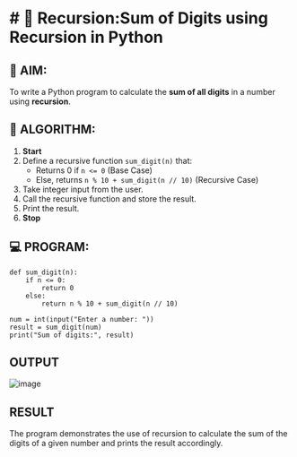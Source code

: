 # # 🔁 Recursion:Sum of Digits using Recursion in Python

## 🎯 AIM:
To write a Python program to calculate the **sum of all digits** in a number using **recursion**.

## 🧠 ALGORITHM:

1. **Start**
2. Define a recursive function `sum_digit(n)` that:
   - Returns 0 if `n <= 0` (Base Case)
   - Else, returns `n % 10 + sum_digit(n // 10)` (Recursive Case)
3. Take integer input from the user.
4. Call the recursive function and store the result.
5. Print the result.
6. **Stop**

## 💻 PROGRAM:
```
def sum_digit(n):
    if n <= 0:
        return 0
    else:
        return n % 10 + sum_digit(n // 10)

num = int(input("Enter a number: "))
result = sum_digit(num)
print("Sum of digits:", result)
```

## OUTPUT
![image](https://github.com/user-attachments/assets/454c0418-63e0-4f49-ac3a-ef19b4c7ba52)


## RESULT
The program demonstrates the use of recursion to calculate the sum of the digits of a given number and prints the result accordingly.


